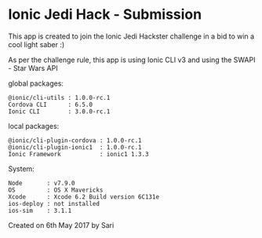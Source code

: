 Ionic Jedi Hack - Submission
============================
This app is created to join the Ionic Jedi Hackster challenge in a bid to win a cool light saber :)

As per the challenge rule, this app is using Ionic CLI v3 and using the SWAPI - Star Wars API

global packages:

    @ionic/cli-utils : 1.0.0-rc.1
    Cordova CLI      : 6.5.0 
    Ionic CLI        : 3.0.0-rc.1

local packages:

    @ionic/cli-plugin-cordova : 1.0.0-rc.1
    @ionic/cli-plugin-ionic1  : 1.0.0-rc.1
    Ionic Framework           : ionic1 1.3.3

System:

    Node       : v7.9.0
    OS         : OS X Mavericks
    Xcode      : Xcode 6.2 Build version 6C131e 
    ios-deploy : not installed
    ios-sim    : 3.1.1 

Created on 6th May 2017 by Sari
